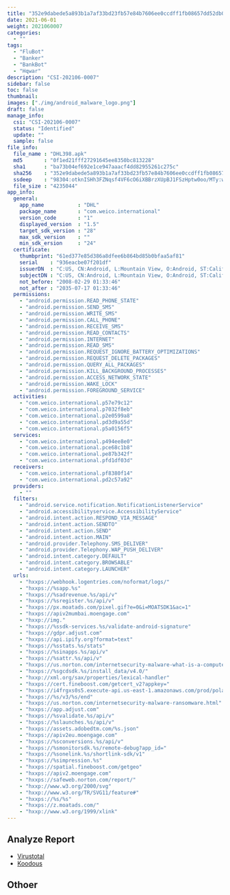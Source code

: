 ```yaml
---
title: "352e9dabede5a893b1a7af33bd23fb57e84b7606ee0ccdff1fb08657dd52db0e"
date: 2021-06-01
weight: 2021060007
categories:
  - ""
tags:
  - "FluBot"
  - "Banker"
  - "BankBot"
  - "Hqwar"
description: "CSI-202106-0007"
sidebar: false
toc: false
thumbnail: 
images: ["./img/android_malware_logo.png"]
draft: false
manage_info:
  csi: "CSI-202106-0007"
  status: "Identified"
  update: ""
  sample: false
file_info:
  file_name : "DHL398.apk"
  md5       : "0f1ed21fff27291645ee8350bc813228"
  sha1	    : "ba73b04ef692e1ce947aaacf4dd82955261c275c"
  sha256    : "352e9dabede5a893b1a7af33bd23fb57e84b7606ee0ccdff1fb08657dd52db0e"
  ssdeep    : "98304:otknISHh3FZNqsf4VF6cO6iXBBrzXUpBJ1FSzHptw0oo/MTy:wknhlj7SzO6iDrzXUbJ1FSzk0oo/MTy"
  file_size : "4235044"
app_info:
  general:
    app_name           : "DHL"
    package_name       : "com.weico.international"
    version_code       : "1"
    displayed_version  : "1.5"
    target_sdk_version : "28"
    max_sdk_version    : ""
    min_sdk_ersion     : "24"
  certificate:
    thumbprint: "61ed377e85d386a8dfee6b864bd85b0bfaa5af81"
    serial    : "936eacbe07f201df"
    issuerDN  : "C:US, CN:Android, L:Mountain View, O:Android, ST:California, OU:Android, email:android@android.com"
    subjectDN : "C:US, CN:Android, L:Mountain View, O:Android, ST:California, OU:Android, email:android@android.com"
    not_before: "2008-02-29 01:33:46"
    not_after : "2035-07-17 01:33:46"
  permissions:
    - "android.permission.READ_PHONE_STATE"
    - "android.permission.SEND_SMS"
    - "android.permission.WRITE_SMS"
    - "android.permission.CALL_PHONE"
    - "android.permission.RECEIVE_SMS"
    - "android.permission.READ_CONTACTS"
    - "android.permission.INTERNET"
    - "android.permission.READ_SMS"
    - "android.permission.REQUEST_IGNORE_BATTERY_OPTIMIZATIONS"
    - "android.permission.REQUEST_DELETE_PACKAGES"
    - "android.permission.QUERY_ALL_PACKAGES"
    - "android.permission.KILL_BACKGROUND_PROCESSES"
    - "android.permission.ACCESS_NETWORK_STATE"
    - "android.permission.WAKE_LOCK"
    - "android.permission.FOREGROUND_SERVICE"
  activities:
    - "com.weico.international.p57e79c12"
    - "com.weico.international.p7032f8eb"
    - "com.weico.international.p2e0599a8"
    - "com.weico.international.pd3d9a55d"
    - "com.weico.international.p5a0156f5"
  services:
    - "com.weico.international.p494ee8e0"
    - "com.weico.international.pce68c1b8"
    - "com.weico.international.pe87b342f"
    - "com.weico.international.pfd1df03d"
  receivers:
    - "com.weico.international.pf8380f14"
    - "com.weico.international.pd2c57a92"
  providers:
    - ""
  filters:
    - "android.service.notification.NotificationListenerService"
    - "android.accessibilityservice.AccessibilityService"
    - "android.intent.action.RESPOND_VIA_MESSAGE"
    - "android.intent.action.SENDTO"
    - "android.intent.action.SEND"
    - "android.intent.action.MAIN"
    - "android.provider.Telephony.SMS_DELIVER"
    - "android.provider.Telephony.WAP_PUSH_DELIVER"
    - "android.intent.category.DEFAULT"
    - "android.intent.category.BROWSABLE"
    - "android.intent.category.LAUNCHER"
  urls:
    - "hxxps://webhook.logentries.com/noformat/logs/"
    - "hxxps://%sapp.%s"
    - "hxxps://%sadrevenue.%s/api/v"
    - "hxxps://%sregister.%s/api/v"
    - "hxxps://px.moatads.com/pixel.gif?e=0&i=MOATSDK1&ac=1"
    - "hxxps://apiv2mumbai.moengage.com"
    - "hxxp://img."
    - "hxxps://%ssdk-services.%s/validate-android-signature"
    - "hxxps://gdpr.adjust.com"
    - "hxxps://api.ipify.org?format=text"
    - "hxxps://%sstats.%s/stats"
    - "hxxps://%sinapps.%s/api/v"
    - "hxxps://%sattr.%s/api/v"
    - "hxxps://us.norton.com/internetsecurity-malware-what-is-a-computer-virus.html"
    - "hxxps://%sgcdsdk.%s/install_data/v4.0/"
    - "hxxp://xml.org/sax/properties/lexical-handler"
    - "hxxps://cert.fineboost.com/getcert_v2?appkey="
    - "hxxps://i4frgxs0s5.execute-api.us-east-1.amazonaws.com/prod/polarbear/"
    - "hxxps://%s/v3/%s/end"
    - "hxxps://us.norton.com/internetsecurity-malware-ransomware.html"
    - "hxxps://app.adjust.com"
    - "hxxps://%svalidate.%s/api/v"
    - "hxxps://%slaunches.%s/api/v"
    - "hxxps://assets.adobedtm.com/%s.json"
    - "hxxps://apiv2eu.moengage.com"
    - "hxxps://%sconversions.%s/api/v"
    - "hxxps://%smonitorsdk.%s/remote-debug?app_id="
    - "hxxps://%sonelink.%s/shortlink-sdk/v1"
    - "hxxps://%simpression.%s"
    - "hxxps://spatial.fineboost.com/getgeo"
    - "hxxps://apiv2.moengage.com"
    - "hxxps://safeweb.norton.com/report/"
    - "hxxp://www.w3.org/2000/svg"
    - "hxxp://www.w3.org/TR/SVG11/feature#"
    - "hxxps://%s/%s"
    - "hxxps://z.moatads.com/"
    - "hxxp://www.w3.org/1999/xlink"
---
```


## Analyze Report

- [Virustotal](https://www.virustotal.com/gui/file/352e9dabede5a893b1a7af33bd23fb57e84b7606ee0ccdff1fb08657dd52db0e)
- [Koodous](https://koodous.com/apks/352e9dabede5a893b1a7af33bd23fb57e84b7606ee0ccdff1fb08657dd52db0e)

## Othoer

